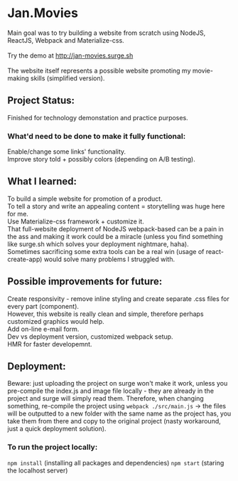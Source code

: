 # Jan.Movies

Main goal was to try building a website from scratch using NodeJS, ReactJS, Webpack and Materialize-css.<br><br>
Try the demo at http://jan-movies.surge.sh<br><br>
The website itself represents a possible website promoting my movie-making skills (simplified version).

## Project Status:
Finished for technology demonstation and practice purposes.

### What'd need to be done to make it fully functional:
Enable/change some links' functionality.<br>
Improve story told + possibly colors (depending on A/B testing).

## What I learned:
To build a simple website for promotion of a product.<br>
To tell a story and write an appealing content = storytelling was huge here for me.<br>
Use Materialize-css framework + customize it.<br>
That full-website deployment of NodeJS webpack-based can be a pain in the ass and making it work could
be a miracle (unless you find something like surge.sh which solves your deployment nightmare, haha).<br>
Sometimes sacrificing some extra tools can be a real win (usage of react-create-app) would solve many
problems I struggled with.

## Possible improvements for future:
Create responsivity - remove inline styling and create separate .css files for every part (component).<br> 
However, this website is really clean and simple, therefore perhaps customized graphics would help.<br>
Add on-line e-mail form.<br>
Dev vs deployment version, customized webpack setup.<br>
HMR for faster developemnt.<br>

## Deployment:
Beware: just uploading the project on surge won't make it work, unless you pre-compile the index.js and 
image file locally - they are already in the project and surge will simply read them. Therefore, when 
changing something, re-compile the project using `webpack ./src/main.js` -> the files will be outputted
to a new folder with the same name as the project has, you take them from there and copy to the original
project (nasty workaround, just a quick deployment solution).

### To run the project locally:
`npm install` (installing all packages and dependencies)
`npm start` (staring the localhost server)
